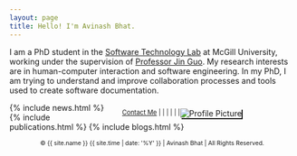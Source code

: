 ```yaml
---
layout: page
title: Hello! I'm Avinash Bhat. 
---
```

<p>
I am a PhD student in the <a href="https://www.cs.mcgill.ca/~jguo/lab.html">Software Technology Lab</a> at McGill University, working under the supervision of <a href="https://www.cs.mcgill.ca/~jguo">Professor Jin Guo</a>. My research interests are in human-computer interaction and software engineering. In my PhD, I am trying to understand and improve collaboration processes and tools used to create software documentation.
</p>

<div>
<div style="float:right;width:300px;padding-top:10px;padding-right:5px;padding-bottom:5px;padding-left:25px"><img alt="Profile Picture" src="{{site.baseurl}}/assets/images/avinashbhat_image_2.jpeg" style="box-shadow:2px 2px;" /> 
<div style="float:left;font-size: 80%;">
            <a href="https://forms.gle/J1m4PnHjNArTdMLN6" target="_blank"> Contact Me</a>  | 
            <!-- <a href="{{site.baseurl}}/assets/pdfs/resume_mar_29_24.pdf" style="text-decoration:none" target="_blank"><b>CV</b></a> | -->
            <a href="https://scholar.google.com/citations?user=QzcrX98AAAAJ&hl" target="_blank"><i class="fa-brands fa-google-scholar"></i></a>  |
            <a href="https://www.linkedin.com/in/aviinashbhat/" target="_blank"><i class="fa-brands fa-linkedin-in"></i></a>  |
            <a href="https://github.com/avinashbhat" target="_blank"><i class="fa-brands fa-github"></i></a>  |
            <a href="https://twitter.com/aviinashbhat" target="_blank"><i class="fa-brands fa-x-twitter"></i></a>  |
            <a href="https://hci.social/@avinash" target="_blank"><i class="fa-brands fa-mastodon"></i></a>  |
            <a href="https://bsky.app/profile/aviinashbhat.bsky.social" target="_blank"><i class="fa-brands fa-bluesky"></i></a>
</div>
</div>

<!-- <p>Previously I was a Software Engineer at Cisco Systems in Bangalore where I worked on enterprise tools for code reviewing and deployment. My Bachelors degree was in Computer Science and Engineering from <a href="https://nie.ac.in">the National Institute of Engineering, Mysore</a>. During my undergrad, I briefly worked for two <a href="http://hexoctane.com/">early</a> <a href="https://logichive.in/">stage</a> startups, explored collaborative filtering algorithms in recommender systems, and did my final year project on contextual information retrieval for Wikipedia articles.
</p> -->
{% include news.html %}
{% include publications.html %}
{% include blogs.html %}
<br>
<div style="text-align: center; font-size: 75%;">
    &copy; {{ site.name }} {{ site.time | date: '%Y' }} | Avinash Bhat | All Rights Reserved.  
</div>

